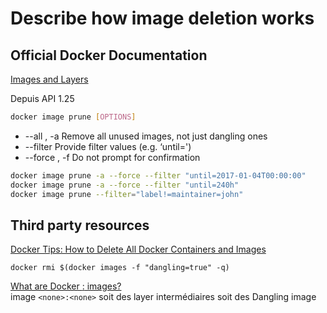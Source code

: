 # Describe how image deletion works

## Official Docker Documentation
[Images and Layers](https://docs.docker.com/engine/reference/commandline/image_prune/)

Depuis API 1.25
```bash
docker image prune [OPTIONS]
```
- --all , -a		Remove all unused images, not just dangling ones
- --filter		Provide filter values (e.g. ‘until=')
- --force , -f		Do not prompt for confirmation

```bash
docker image prune -a --force --filter "until=2017-01-04T00:00:00"
docker image prune -a --force --filter "until=240h"
docker image prune --filter="label!=maintainer=john"
```


## Third party resources
[Docker Tips: How to Delete All Docker Containers and Images](https://www.brianchristner.io/how-to-delete-all-docker-containers-and-images/)  

```docker rmi $(docker images -f "dangling=true" -q)```



[What are Docker <none>:<none> images?](https://www.projectatomic.io/blog/2015/07/what-are-docker-none-none-images/)  
image ```<none>:<none>``` soit des layer intermédiaires soit des Dangling image

